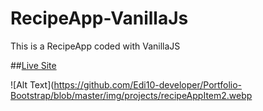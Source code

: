 # RecipeApp-VanillaJs
This is a RecipeApp coded with VanillaJS

##[Live Site](https://ricettedigiorgia.netlify.app/)

![Alt Text](https://github.com/Edi10-developer/Portfolio-Bootstrap/blob/master/img/projects/recipeAppItem2.webp
